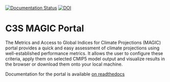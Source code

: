 [![Documentation Status](https://readthedocs.org/projects/c3s-magic/badge/?version=latest)](https://c3s-magic.readthedocs.io/en/install-documentation/?badge=latest)
[![DOI](https://zenodo.org/badge/DOI/10.5281/zenodo.3544312.svg)](https://doi.org/10.5281/zenodo.3544312)

# C3S MAGIC Portal

The Metrics and Access to Global Indices for Climate Projections (MAGIC) portal provides a quick and easy assessment of climate projections using well-established performance metrics. It allows the user to configure these criteria, apply them on selected CMIP5 model output and visualize results in the browser or download them onto your local machine.

Documentation for the portal is available [on readthedocs](https://c3s-magic.readthedocs.io)
